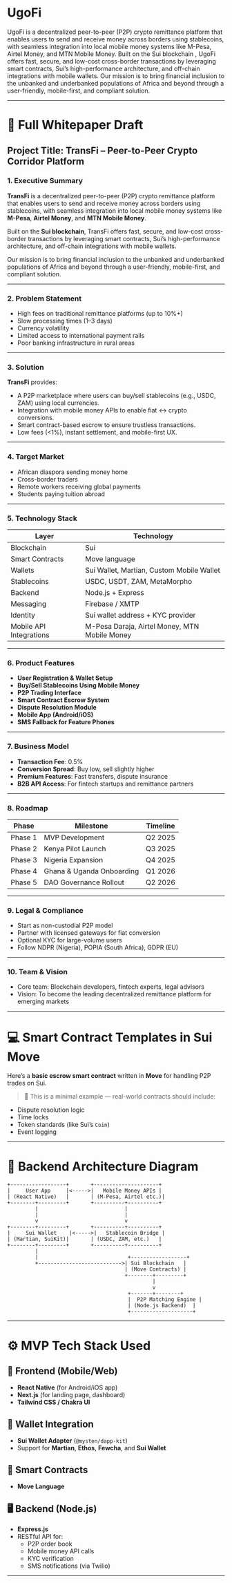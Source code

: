 # UgoFi


UgoFi  is a decentralized peer-to-peer (P2P) crypto remittance platform that enables users to send and receive money across borders using stablecoins, with seamless integration into local mobile money systems like M-Pesa, Airtel Money, and MTN Mobile Money. Built on the Sui blockchain , UgoFi offers fast, secure, and low-cost cross-border transactions by leveraging smart contracts, Sui’s high-performance architecture, and off-chain integrations with mobile wallets. Our mission is to bring financial inclusion to the unbanked and underbanked populations of Africa and beyond through a user-friendly, mobile-first, and compliant solution.


---

# 📘 Full Whitepaper Draft

## Project Title: **TransFi – Peer-to-Peer Crypto Corridor Platform**

### 1. Executive Summary

**TransFi** is a decentralized peer-to-peer (P2P) crypto remittance platform that enables users to send and receive money across borders using stablecoins, with seamless integration into local mobile money systems like **M-Pesa**, **Airtel Money**, and **MTN Mobile Money**.

Built on the **Sui blockchain**, TransFi offers fast, secure, and low-cost cross-border transactions by leveraging smart contracts, Sui’s high-performance architecture, and off-chain integrations with mobile wallets.

Our mission is to bring financial inclusion to the unbanked and underbanked populations of Africa and beyond through a user-friendly, mobile-first, and compliant solution.

---

### 2. Problem Statement

- High fees on traditional remittance platforms (up to 10%+)
- Slow processing times (1–3 days)
- Currency volatility
- Limited access to international payment rails
- Poor banking infrastructure in rural areas

---

### 3. Solution

**TransFi** provides:

- A P2P marketplace where users can buy/sell stablecoins (e.g., USDC, ZAM) using local currencies.
- Integration with mobile money APIs to enable fiat ↔ crypto conversions.
- Smart contract-based escrow to ensure trustless transactions.
- Low fees (<1%), instant settlement, and mobile-first UX.

---

### 4. Target Market

- African diaspora sending money home
- Cross-border traders
- Remote workers receiving global payments
- Students paying tuition abroad

---

### 5. Technology Stack

| Layer | Technology |
|-------|------------|
| Blockchain | Sui |
| Smart Contracts | Move language |
| Wallets | Sui Wallet, Martian, Custom Mobile Wallet |
| Stablecoins | USDC, USDT, ZAM, MetaMorpho |
| Backend | Node.js + Express |
| Messaging | Firebase / XMTP |
| Identity | Sui wallet address + KYC provider |
| Mobile API Integrations | M-Pesa Daraja, Airtel Money, MTN Mobile Money |

---

### 6. Product Features

- **User Registration & Wallet Setup**
- **Buy/Sell Stablecoins Using Mobile Money**
- **P2P Trading Interface**
- **Smart Contract Escrow System**
- **Dispute Resolution Module**
- **Mobile App (Android/iOS)**
- **SMS Fallback for Feature Phones**

---

### 7. Business Model

- **Transaction Fee**: 0.5%
- **Conversion Spread**: Buy low, sell slightly higher
- **Premium Features**: Fast transfers, dispute insurance
- **B2B API Access**: For fintech startups and remittance partners

---

### 8. Roadmap

| Phase | Milestone | Timeline |
|-------|-----------|----------|
| Phase 1 | MVP Development | Q2 2025 |
| Phase 2 | Kenya Pilot Launch | Q3 2025 |
| Phase 3 | Nigeria Expansion | Q4 2025 |
| Phase 4 | Ghana & Uganda Onboarding | Q1 2026 |
| Phase 5 | DAO Governance Rollout | Q2 2026 |

---

### 9. Legal & Compliance

- Start as non-custodial P2P model
- Partner with licensed gateways for fiat conversion
- Optional KYC for large-volume users
- Follow NDPR (Nigeria), POPIA (South Africa), GDPR (EU)

---

### 10. Team & Vision

- Core team: Blockchain developers, fintech experts, legal advisors
- Vision: To become the leading decentralized remittance platform for emerging markets

---

# 💻 Smart Contract Templates in Sui Move

Here’s a **basic escrow smart contract** written in **Move** for handling P2P trades on Sui.

> 📌 This is a minimal example — real-world contracts should include:
- Dispute resolution logic
- Time locks
- Token standards (like Sui’s `Coin`)
- Event logging

---

# 🧱 Backend Architecture Diagram
```
+------------------+       +---------------------+
|     User App     |<----->|   Mobile Money APIs |
| (React Native)   |       | (M-Pesa, Airtel etc.)|
+--------+---------+       +----------+----------+
         |                            |
         |                            |
         v                            v
+--------+---------+       +----------+----------+
|     Sui Wallet    |<----->|   Stablecoin Bridge |
| (Martian, SuiKit)|       | (USDC, ZAM, etc.)   |
+--------+---------+       +----------+----------+
         |
         |                             +------------------+
         +--------------------------->| Sui Blockchain   |
                                      | (Move Contracts) |
                                      +--------+---------+
                                               |
                                               v
                                       +-------+--------+
                                       |  P2P Matching Engine |
                                       | (Node.js Backend)  |
                                       +--------------------+

```

---

# ⚙️ MVP Tech Stack Used

## 🔗 Frontend (Mobile/Web)

- **React Native** (for Android/iOS app)
- **Next.js** (for landing page, dashboard)
- **Tailwind CSS / Chakra UI**

## 🔐 Wallet Integration

- **Sui Wallet Adapter** (`@mysten/dapp-kit`)
- Support for **Martian**, **Ethos**, **Fewcha**, and **Sui Wallet**

## 🧠 Smart Contracts

- **Move Language**

## 🖥️ Backend (Node.js)

- **Express.js**
- RESTful API for:
  - P2P order book
  - Mobile money API calls
  - KYC verification
  - SMS notifications (via Twilio)
---
